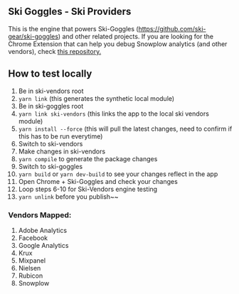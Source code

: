 ## Ski Goggles - Ski Providers

This is the engine that powers Ski-Goggles (https://github.com/ski-gear/ski-goggles) and other related projects.
If you are looking for the Chrome Extension that can help you debug Snowplow analytics (and other vendors), check [this repository.](https://github.com/ski-gear/ski-goggles)

## How to test locally
1. Be in ski-vendors root
2. `yarn link` (this generates the synthetic local module)
3. Be in ski-goggles root
4. `yarn link ski-vendors` (this links the app to the local ski vendors module)
5. `yarn install --force` (this will pull the latest changes, need to confirm if this has to be run everytime)
6. Switch to ski-vendors
7. Make changes in ski-vendors
8. `yarn compile` to generate the package changes
9. Switch to ski-goggles
10. `yarn build` or `yarn dev-build` to see your changes reflect in the app
11. Open Chrome + Ski-Goggles and check your changes
12. Loop steps 6-10 for Ski-Vendors engine testing
13. `yarn unlink` before you publish~~

### Vendors Mapped:
1. Adobe Analytics
2. Facebook
3. Google Analytics
4. Krux
5. Mixpanel
6. Nielsen
7. Rubicon
8. Snowplow